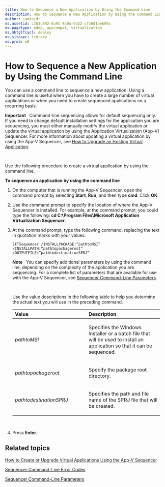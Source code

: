 ```yaml
---
title: How to Sequence a New Application by Using the Command Line
description: How to Sequence a New Application by Using the Command Line
author: jamiejdt
ms.assetid: c3b5c842-6a91-4d0a-9a22-c7b8d1aeb09a
ms.pagetype: mdop, appcompat, virtualization
ms.mktglfcycl: deploy
ms.sitesec: library
ms.prod: w8
---
```



# How to Sequence a New Application by Using the Command Line


You can use a command line to sequence a new application. Using a command line is useful when you have to create a large number of virtual applications or when you need to create sequenced applications on a recurring basis.

**Important**  
Command-line sequencing allows for default sequencing only. If you need to change default installation settings for the application you are sequencing, you must either manually modify the virtual application or update the virtual application by using the Application Virtualization (App-V) Sequencer. For more information about updating a virtual application by using the App-V Sequencer, see [How to Upgrade an Existing Virtual Application](how-to-upgrade-an-existing-virtual-application.md).

 

Use the following procedure to create a virtual application by using the command line.

**To sequence an application by using the command line**

1.  On the computer that is running the App-V Sequencer, open the command prompt by selecting **Start**, **Run**, and then type **cmd**. Click **OK**.

2.  Use the command prompt to specify the location of where the App-V Sequencer is installed. For example, at the command prompt, you could type the following: **cd C:\\Program Files\\Microsoft Application Virtualization Sequencer**.

3.  At the command prompt, type the following command, replacing the text in quotation marks with your values:

    `SFTSequencer /INSTALLPACKAGE:“pathtoMSI” /INSTALLPATH:“pathtopackageroot” /OUTPUTFILE:“pathtodestinationSPRJ”`

    **Note**  
    You can specify additional parameters by using the command line, depending on the complexity of the application you are sequencing. For a complete list of parameters that are available for use with the App-V Sequencer, see [Sequencer Command-Line Parameters](sequencer-command-line-parameters.md).

     

    Use the value descriptions in the following table to help you determine the actual text you will use in the preceding command.

    <table>
    <colgroup>
    <col width="50%" />
    <col width="50%" />
    </colgroup>
    <thead>
    <tr class="header">
    <th align="left">Value</th>
    <th align="left">Description</th>
    </tr>
    </thead>
    <tbody>
    <tr class="odd">
    <td align="left"><p><em>pathtoMSI</em></p></td>
    <td align="left"><p>Specifies the Windows Installer or a batch file that will be used to install an application so that it can be sequenced.</p></td>
    </tr>
    <tr class="even">
    <td align="left"><p><em>pathtopackageroot</em></p></td>
    <td align="left"><p>Specify the package root directory.</p></td>
    </tr>
    <tr class="odd">
    <td align="left"><p><em>pathtodestinationSPRJ</em></p></td>
    <td align="left"><p>Specifies the path and file name of the SPRJ file that will be created.</p></td>
    </tr>
    </tbody>
    </table>

     

4.  Press **Enter**.

## Related topics


[How to Create or Upgrade Virtual Applications Using the App-V Sequencer](how-to-create-or-upgrade-virtual-applications-using--the-app-v-sequencer.md)

[Sequencer Command-Line Error Codes](sequencer-command-line-error-codes.md)

[Sequencer Command-Line Parameters](sequencer-command-line-parameters.md)

 

 






